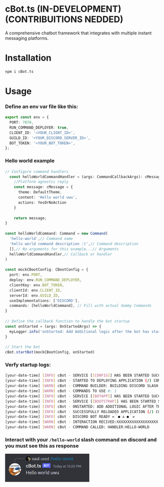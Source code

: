 # cBot.ts (IN-DEVELOPMENT) (CONTRIBUITIONS NEDDED)
A comprehensive chatbot framework that integrates with multiple instant messaging platforms.

# Installation

```bash
npm i cBot.ts
```

# Usage

### Define an env var file like this:
```ts
export const env = {
  PORT: 7070,
  RUN_COMMAND_DEPLOYER: true,
  CLIENT_ID: '<YOUR_CLIENT_ID>',
  GUILD_ID: '<YOUR_DISCORD_SERVER_ID>',
  BOT_TOKEN: '<YOUR_BOT_TOKEN>',
};

```

### Hello world example
```typescript
// Configure command handlers
  const helloWorldCommandHandler = (args: CommandCallbackArgs): cMessage | void => {
    //Platform agnostic reply
    const message: cMessage = {
      theme: DefaultTheme,
      content: 'Hello world uwu',
      actions: YesOrNoAction
    }

    return message;
}

const helloWorldCommand: Command = new Command(
  'hello-world',// Command name
  'hello world command description :)',// Command description
  [],// No arguments for this example...// Arguments
  helloWorldCommandHandler,// Callback or handler
)

const mockCBootConfig: CBootConfig = {
  port: env.PORT,
  deploy: env.RUN_COMMAND_DEPLOYER,
  clientKey: env.BOT_TOKEN,
  clientId: env.CLIENT_ID,
  serverId: env.GUILD_ID,
  useImplementations: ['DISCORD'],
  commands: [helloWorldCommand], // Fill with actual dummy Commands
}

// Define the callback function to handle the bot startup
const onStarted = (args: OnStartedArgs) => {
  myLogger.info('onStarted: Add Additional logic after the bot has started')
}

// Start the bot
cBot.startBot(mockCBootConfig, onStarted)
```

### Verfy startup logs:
```bash
[your-date-time] [INFO] cBot - SERVICE [[CONFIG]] HAS BEEN STARTED SUCCESSFULLY
[your-date-time] [INFO] cBot - STARTED TO DEPLOYING APPLICATION (/) COMMANDS OR ANY UNDERYLING COMMAND DEPLOYMENT.
[your-date-time] [WARN] cBot - COMMAND BUILDER: BUILDING DISCORD SLASH COMMAND FOR: HELLO-WORLD
[your-date-time] [WARN] cBot - COMMANDS TO USE #: 1
[your-date-time] [INFO] cBot - SERVICE [[BOTAPP]] HAS BEEN STARTED SUCCESSFULLY
[your-date-time] [INFO] cBot - SERVICE [[BOOTSTRAP]] HAS BEEN STARTED SUCCESSFULLY
[your-date-time] [INFO] cBot - ONSTARTED: ADD ADDITIONAL LOGIC AFTER THE BOT HAS STARTED
[your-date-time] [INFO] cBot - SUCCESSFULLY RELOADED APPLICATION (/) COMMANDS.
[your-date-time] [INFO] cBot - DISCORD BOT READY =＾● ⋏ ●＾=
[your-date-time] [WARN] cBot - INTERACTION RECIVED:XXXXXXXXXXXXXXXXXXX
[your-date-time] [WARN] cBot - COMMAND CALLED: HANDLER:HELLO-WORLD
```

### Interact with your `/hello-world` slash command on discord and you must see this as response
![hello world example screen shot](images/hello-world-ss.PNG)
